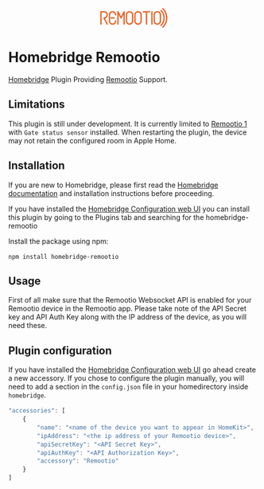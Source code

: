 <p align="center">
<a href="https://www.remootio.com/"><img src="https://raw.githubusercontent.com/ronniepettersson/homebridge-remootio/master/assets/REMOOTIO__LOGO_x40.png" ></a>
</p>

# Homebridge Remootio

[Homebridge](https://homebridge.io) Plugin Providing [Remootio](https://www.remootio.com/) Support.

## Limitations

This plugin is still under development. It is currently limited to [Remootio 1](https://www.remootio.com/products/remootio) with `Gate status sensor` installed. When restarting the plugin, the device may not retain the configured room in Apple Home.

## Installation

If you are new to Homebridge, please first read the [Homebridge](https://homebridge.io) [documentation](https://github.com/homebridge/homebridge/wiki) and installation instructions before proceeding.

If you have installed the [Homebridge Configuration web UI](https://github.com/oznu/homebridge-config-ui-x) you can install this plugin by going to the Plugins tab and searching for the homebridge-remootio 


Install the package using npm:
```
npm install homebridge-remootio
```

## Usage
First of all make sure that the Remootio Websocket API is enabled for your Remootio device in the Remootio app. Please take note of the API Secret key and API Auth Key along with the IP address of the device, as you will need these.

## Plugin configuration
If you have installed the [Homebridge Configuration web UI](https://github.com/oznu/homebridge-config-ui-x) go ahead create a new accessory. 
If you chose to configure the plugin manually, you will need to add a section in the `config.json` file in your homedirectory inside `homebridge`.

```js
"accessories": [
    {
        "name": "<name of the device you want to appear in HomeKit>",
        "ipAddress": "<the ip address of your Remootio device>",
        "apiSecretKey": "<API Secret Key>",
        "apiAuthKey": "<API Authorization Key>",
        "accessory": "Remootio"
    }
]
```



